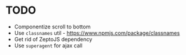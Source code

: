 # TODO

* Componentize scroll to bottom 
* Use `classnames` util - https://www.npmjs.com/package/classnames
* Get rid of ZeptoJS dependency
* Use `superagent` for ajax call